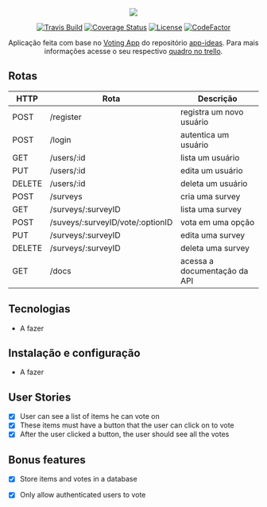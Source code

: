 <div align="center">
  <img src="https://i.imgur.com/cldg8Ie.png"></img>
</div>

<div align="center">

[![Travis Build](https://travis-ci.com/JorgeLNJunior/voting-app-back-end.svg?branch=master)](https://travis-ci.com/github/JorgeLNJunior/voting-app-back-end)
[![Coverage Status](https://coveralls.io/repos/github/JorgeLNJunior/voting-app-back-end/badge.svg?branch=master)](https://coveralls.io/github/JorgeLNJunior/voting-app-back-end?branch=master)
[![License](https://img.shields.io/github/license/JorgeLNJunior/voting-app-back-end)](https://github.com/JorgeLNJunior/voting-app-back-end/blob/master/LICENSE.md)
[![CodeFactor](https://www.codefactor.io/repository/github/jorgelnjunior/voting-app-back-end/badge)](https://www.codefactor.io/repository/github/jorgelnjunior/voting-app-back-end)

</div>

<div align="center">

Aplicação feita com base no [Voting App](https://github.com/florinpop17/app-ideas/blob/master/Projects/2-Intermediate/Voting-App.md)
do repositório [app-ideas](https://github.com/florinpop17/app-ideas). Para mais informações acesse o seu respectivo [quadro no trello](https://trello.com/b/YacYdWhy/voting-app).

</div>

## Rotas
| HTTP   | Rota                             | Descrição                    |
|--------|----------------------------------|------------------------------|
| POST   | /register                        | registra um novo usuário     |
| POST   | /login                           | autentica um usuário         |
| GET    | /users/:id                       | lista um usuário             |
| PUT    | /users/:id                       | edita um usuário             |
| DELETE | /users/:id                       | deleta um usuário            |
| POST   | /surveys                         | cria uma survey              |
| GET    | /surveys/:surveyID               | lista uma survey             |
| POST   | /suveys/:surveyID/vote/:optionID | vota em uma opção            |
| PUT    | /surveys/:surveyID               | edita uma survey             |
| DELETE | /surveys/:surveyID               | deleta uma survey            |
| GET    | /docs                            | acessa a documentação da API |

## Tecnologias
- A fazer

## Instalação e configuração
- A fazer

## User Stories

- [x] User can see a list of items he can vote on
- [x] These items must have a button that the user can click on to vote
- [x] After the user clicked a button, the user should see all the votes

## Bonus features

- [x] Store items and votes in a database
- [x] Only allow authenticated users to vote

